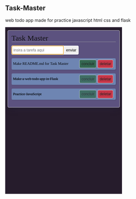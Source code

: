 ## Task-Master
web todo app made for practice javascript html css and flask

![print of app](https://raw.githubusercontent.com/0zob/task-master/dev/images/print-task-master.png)
